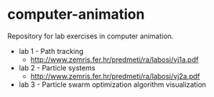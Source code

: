 # computer-animation
Repository for lab exercises in computer animation.

- lab 1 - Path tracking
  - http://www.zemris.fer.hr/predmeti/ra/labosi/vj1a.pdf
- lab 2 - Particle systems 
  - http://www.zemris.fer.hr/predmeti/ra/labosi/vj2a.pdf
- lab 3 - Particle swarm optimization algorithm visualization 
